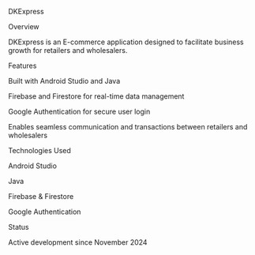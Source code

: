 DKExpress

Overview

DKExpress is an E-commerce application designed to facilitate business growth for retailers and wholesalers.

Features

Built with Android Studio and Java

Firebase and Firestore for real-time data management

Google Authentication for secure user login

Enables seamless communication and transactions between retailers and wholesalers

Technologies Used

Android Studio

Java

Firebase & Firestore

Google Authentication

Status

Active development since November 2024
